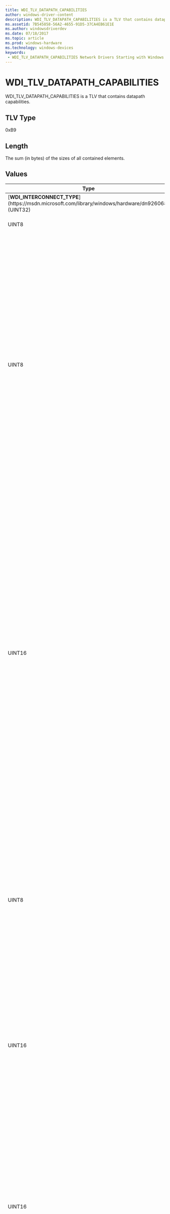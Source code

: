 ```yaml
---
title: WDI_TLV_DATAPATH_CAPABILITIES
author: windows-driver-content
description: WDI_TLV_DATAPATH_CAPABILITIES is a TLV that contains datapath capabilities.
ms.assetid: 7B545858-56A2-4655-91D5-37CA4EB61E1E
ms.author: windowsdriverdev 
ms.date: 07/18/2017 
ms.topic: article 
ms.prod: windows-hardware 
ms.technology: windows-devices 
keywords:
 - WDI_TLV_DATAPATH_CAPABILITIES Network Drivers Starting with Windows Vista
---
```


# WDI\_TLV\_DATAPATH\_CAPABILITIES


WDI\_TLV\_DATAPATH\_CAPABILITIES is a TLV that contains datapath capabilities.

## TLV Type


0xB9

## Length


The sum (in bytes) of the sizes of all contained elements.

## Values


<table>
<colgroup>
<col width="50%" />
<col width="50%" />
</colgroup>
<thead>
<tr class="header">
<th>Type</th>
<th>Description</th>
</tr>
</thead>
<tbody>
<tr class="odd">
<td>[<strong>WDI_INTERCONNECT_TYPE</strong>](https://msdn.microsoft.com/library/windows/hardware/dn926068) (UINT32)</td>
<td>Interconnect type.</td>
</tr>
<tr class="even">
<td>UINT8</td>
<td>Maximum number of peers.</td>
</tr>
<tr class="odd">
<td>UINT8</td>
<td>Specifies transmit capability: Target priority queuing.
<p>Valid values are 0 and 1. If set to 0, WDI classifies Tx frames by Peer and TID and utilizes the full scheduler to select TX queues to transfer. It is recommended that this is set to false unless the target is capable of classification and Peer-TID queueing. If set to 1, WDI classifies Tx frames by Peer and TID and only provides queuing at a port level. WDI schedules backlogged port queues using a global DRR.</p></td>
</tr>
<tr class="even">
<td>UINT16</td>
<td>Specifies transmit capability: Maximum number of Scatter Gather elements in frame.
<p>WDI coalesces frames as necessary such that the IHV miniport does not receive a frame that requires more scatter gather elements than specified by this capability. For best performance, it is suggested that this capability is set higher than the typical frame as the coalescing requires a memory copy. If this capability is not greater than max frame size divided by page size, WDI may be unable to successfully coalesce the frame and it may be dropped.</p></td>
</tr>
<tr class="odd">
<td>UINT8</td>
<td>Specifies transmit capability: Explicit Send Complete flag required.
<p>Valid values are 0 and 1. If set to 0, the target/TAL generates a TX send complete for all frames. If set to 1, the target/TAL generates TX send completion indication only for frames that have this flag set in the frame’s metadata.</p></td>
</tr>
<tr class="even">
<td>UINT16</td>
<td>Specifies transmit capability: Minimum effective frame size.
<p>When dequeuing frames, the TxMgr treats frames smaller than this value as having an effective size of this value.</p></td>
</tr>
<tr class="odd">
<td>UINT16</td>
<td>Specifies transmit capability: Frame size granularity.
<p>This value is equal to the granularity of memory allocation per frame. For the purposes of dequeuing, the TxMgr treats a frame as having an effective size equal to the frame size plus the least amount of padding such that the effective size is an integer multiple of this value. This value must be set to a power of two.</p></td>
</tr>
<tr class="even">
<td>UINT8</td>
<td>Specifies transmit capability: Rx Tx forwarding.
<p>Valid values are 0 and 1. If set to 1, the target is capable of forwarding received frames.</p></td>
</tr>
<tr class="odd">
<td>UINT32</td>
<td>Specifies transmit capability: Maximum throughput, in units of 0.5 Mbps.
<p>This value is used for the allocation of descriptors and buffers.</p></td>
</tr>
</tbody>
</table>

 

Requirements
------------

<table>
<colgroup>
<col width="50%" />
<col width="50%" />
</colgroup>
<tbody>
<tr class="odd">
<td><p>Minimum supported client</p></td>
<td><p>Windows 10</p></td>
</tr>
<tr class="even">
<td><p>Minimum supported server</p></td>
<td><p>Windows Server 2016</p></td>
</tr>
<tr class="odd">
<td><p>Header</p></td>
<td>Wditypes.hpp</td>
</tr>
</tbody>
</table>

 

 


--------------------
[Send comments about this topic to Microsoft](mailto:wsddocfb@microsoft.com?subject=Documentation%20feedback%20%5Bnetvista\netvista%5D:%20WDI_TLV_DATAPATH_CAPABILITIES%20%20RELEASE:%20%287/10/2017%29&body=%0A%0APRIVACY%20STATEMENT%0A%0AWe%20use%20your%20feedback%20to%20improve%20the%20documentation.%20We%20don't%20use%20your%20email%20address%20for%20any%20other%20purpose,%20and%20we'll%20remove%20your%20email%20address%20from%20our%20system%20after%20the%20issue%20that%20you're%20reporting%20is%20fixed.%20While%20we're%20working%20to%20fix%20this%20issue,%20we%20might%20send%20you%20an%20email%20message%20to%20ask%20for%20more%20info.%20Later,%20we%20might%20also%20send%20you%20an%20email%20message%20to%20let%20you%20know%20that%20we've%20addressed%20your%20feedback.%0A%0AFor%20more%20info%20about%20Microsoft's%20privacy%20policy,%20see%20http://privacy.microsoft.com/default.aspx. "Send comments about this topic to Microsoft")


